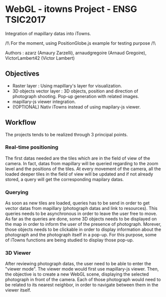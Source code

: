 # WebGL - itowns Project - ENSG TSIC2017

Integration of mapillary datas into iTowns.

/!\ For the moment, using PositionGlobe.js example for testing purpose /!\

Authors : azarz (Amaury Zarzelli), arnaudgregoire (Arnaud Gregoire), VictorLambert42 (Victor Lambert)

## Objectives

- Raster layer : Using mapillary's layer for visualization.
- 3D objects vector layer : 3D objects, position and direction of photograph shooting. Pop-up generation with related images.
- mapillary-js viewer integration.
- (!OPTIONAL) Nativ iTowns instead of using mapilary-js viewer.

## Workflow

The projects tends to be realized through 3 principal points.

### Real-time positioning

The first datas needed are the tiles which are in the field of view of the camera.
In fact, datas from mapillary will be queried regarding to the zoom level and the positions of the tiles.
At every movement of the camera, all the loaded deeper tiles in the field of view will be updated and if not already stored, a query will get the corresponding mapilary datas.

### Querying

As soon as new tiles are loaded, queries has to be send in order to get vector datas from mapillary (photograph datas and link to resources).
This queries needs to be asynchronous in order to leave the user free to move.
As far as the queries are done, some 3D objects needs to be displayed on the map in order to inform the user of the presence of photograph.
Morever, those objects needs to be clickable in order to display information about the photograph and the photograph itself in a pop-up.
For this purpose, some of iTowns functions are being studied to display those pop-up.

### 3D Viewer

After reviewing photograph datas, the user need to be able to enter the "viewer mode".
The viewer mode would first use mapillary-js viewer.
Then, the objective is to create a new WebGL scene, displaying the selected photograph in front of the camera.
Each of those photograph would need to be related to its nearest neighbor, in order to navigate between them in the viewer itself.
